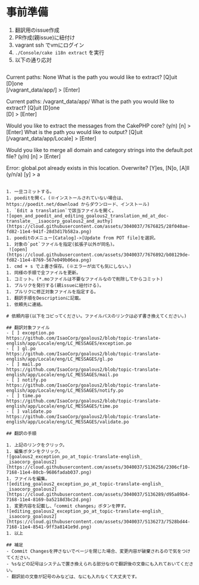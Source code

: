# 事前準備

1. 翻訳用のissue作成
1. PR作成(親issue)に紐付け
1. vagrant ssh でvmにログイン
1. `./Console/cake i18n extract` を実行
1. 以下の通り応対   
   ```
  Current paths: None
  What is the path you would like to extract?
  [Q]uit [D]one  
  [/vagrant_data/app/] > [Enter]
  
  Current paths: /vagrant_data/app/
  What is the path you would like to extract?
  [Q]uit [D]one  
  [D] > [Enter]
  
  Would you like to extract the messages from the CakePHP core? (y/n) 
  [n] > [Enter]
  What is the path you would like to output?
  [Q]uit  
  [/vagrant_data/app/Locale] > [Enter]
  
  Would you like to merge all domain and category strings into the default.pot file? (y/n) 
  [n] > [Enter]
  
  Error: global.pot already exists in this location. Overwrite? [Y]es, [N]o, [A]ll (y/n/a) 
  [y] > a
  
  ```   

1. 一旦コミットする。
1. poeditを開く。(※インストールされていない場合は、https://poedit.net/download からダウンロード、インストール)
1. `Edit a translation`で該当ファイルを開く。
  ![open_and_poedit_and_editing_goalous2_translation_md_at_doc-translate_ _isaocorp_goalous2_and_authy](https://cloud.githubusercontent.com/assets/3040037/7676825/28f040ae-fd82-11e4-941f-28d3d17b582a.png)   
1. poeditのメニュー[Catalog]->[Update from POT file]を選択。
1. 対象の`pot`ファイルを指定(拡張子以外が同名)。   
   ![open](https://cloud.githubusercontent.com/assets/3040037/7676892/b08129de-fd82-11e4-8769-567e049b06ea.png)   
1. cmd + s で上書き保存。(※エラーが出ても気にしない。)
1. 同様の手順で全ファイルを更新。
1. コミット。(*.moファイルは不要なファイルなので削除してからコミット)
1. プルリクを発行する(親issueに紐付ける)。
1. プルリクに修正対象ファイルを指定する。
1. 翻訳手順をDescriptionに記載。
1. 依頼先に連絡。

# 依頼内容(以下をコピってください。ファイルパスのリンクは必ず書き換えてください。)

## 翻訳対象ファイル
- [ ] exception.po  
https://github.com/IsaoCorp/goalous2/blob/topic-translate-english/app/Locale/eng/LC_MESSAGES/exception.po
- [ ] gl.po  
https://github.com/IsaoCorp/goalous2/blob/topic-translate-english/app/Locale/eng/LC_MESSAGES/gl.po
- [ ] mail.po  
https://github.com/IsaoCorp/goalous2/blob/topic-translate-english/app/Locale/eng/LC_MESSAGES/mail.po
- [ ] notify.po  
https://github.com/IsaoCorp/goalous2/blob/topic-translate-english/app/Locale/eng/LC_MESSAGES/notify.po
- [ ] time.po  
https://github.com/IsaoCorp/goalous2/blob/topic-translate-english/app/Locale/eng/LC_MESSAGES/time.po
- [ ] validate.po  
https://github.com/IsaoCorp/goalous2/blob/topic-translate-english/app/Locale/eng/LC_MESSAGES/validate.po

## 翻訳の手順

1. 上記のリンクをクリック。
1. 編集ボタンをクリック。  
![goalous2_exception_po_at_topic-translate-english_ _isaocorp_goalous2](https://cloud.githubusercontent.com/assets/3040037/5136256/2306cf10-7168-11e4-80cb-9686fadab037.png)   
1. ファイルを編集。  
![editing_goalous2_exception_po_at_topic-translate-english_ _isaocorp_goalous2](https://cloud.githubusercontent.com/assets/3040037/5136289/d95a89b4-7168-11e4-8169-ba5218d3bc2d.png)
1. 変更内容を記載し、「commit changes」ボタンを押す。  
![editing_goalous2_exception_po_at_topic-translate-english_ _isaocorp_goalous2](https://cloud.githubusercontent.com/assets/3040037/5136273/7528bd44-7168-11e4-8541-9ff3a8141e9d.png)   
1. 以上

## 補足
- Commit Changesを押さないでページを閉じた場合、変更内容が破棄されるので気をつけてください。
- %sなどの記号はシステムで置き換えられる部分なので翻訳後の文章にも入れておいてください。
- 翻訳前の文章が記号のみなどは、なにも入れなくて大丈夫です。
